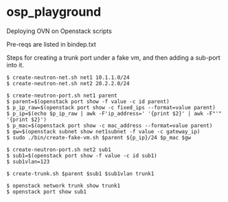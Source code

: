 # osp_playground
Deploying OVN on Openstack scripts

Pre-reqs are listed in bindep.txt

Steps for creating a trunk port under a fake vm, and then
adding a sub-port into it.

```
$ create-neutron-net.sh net1 10.1.1.0/24
$ create-neutron-net.sh net2 20.2.2.0/24

$ create-neutron-port.sh net1 parent
$ parent=$(openstack port show -f value -c id parent)
$ p_ip_raw=$(openstack port show -c fixed_ips --format=value parent)
$ p_ip=$(echo $p_ip_raw | awk -F'ip_address=' '{print $2}' | awk -F"'" '{print $2}')
$ p_mac=$(openstack port show -c mac_address --format=value parent)
$ gw=$(openstack subnet show net1subnet -f value -c gateway_ip)
$ sudo ./bin/create-fake-vm.sh $parent ${p_ip}/24 $p_mac $gw

$ create-neutron-port.sh net2 sub1
$ sub1=$(openstack port show -f value -c id sub1)
$ sub1vlan=123

$ create-trunk.sh $parent $sub1 $sub1vlan trunk1

$ openstack network trunk show trunk1
$ openstack port show sub1
```

